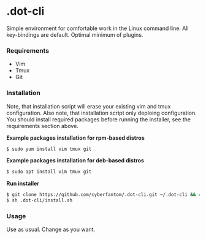 # .dot-cli
 Simple environment for comfortable work in the Linux command line. All key-bindings are default. Optimal minimum of plugins.

### Requirements
- Vim
- Tmux
- Git

### Installation
Note, that installation script will erase your existing vim and tmux configuration.
Also note, that installation script only deploing configuration. You should install required packages before running the installer, see the requirements section above.

**Example packages installation for rpm-based distros**
```bash
$ sudo yum install vim tmux git
```

**Example packages installation for deb-based distros**
```bash
$ sudo apt install vim tmux git
```

**Run installer**
```bash
$ git clone https://github.com/cyberfantom/.dot-cli.git ~/.dot-cli && cd ~/
$ sh .dot-cli/install.sh
```

### Usage
Use as usual. Change as you want.
